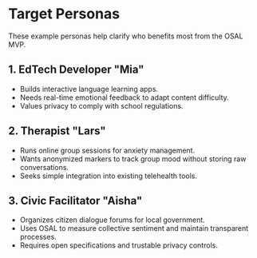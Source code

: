 # Target Personas

These example personas help clarify who benefits most from the OSAL MVP.

## 1. EdTech Developer "Mia"
- Builds interactive language learning apps.
- Needs real-time emotional feedback to adapt content difficulty.
- Values privacy to comply with school regulations.

## 2. Therapist "Lars"
- Runs online group sessions for anxiety management.
- Wants anonymized markers to track group mood without storing raw conversations.
- Seeks simple integration into existing telehealth tools.

## 3. Civic Facilitator "Aisha"
- Organizes citizen dialogue forums for local government.
- Uses OSAL to measure collective sentiment and maintain transparent processes.
- Requires open specifications and trustable privacy controls.
